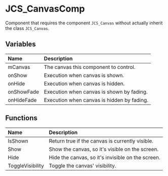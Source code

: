 # JCS_CanvasComp

Component that requires the component `JCS_Canvas` without actually inherit the class `JCS_Canvas`.

## Variables

| Name       | Description                                |
|:-----------|:-------------------------------------------|
| mCanvas    | The canvas this component to control.      |
| onShow     | Execution when canvas is shown.            |
| onHide     | Execution when canvas is hidden.           |
| onShowFade | Execution when canvas is shown by fading.  |
| onHideFade | Execution when canvas is hidden by fading. |

## Functions

| Name             | Description                                       |
|:-----------------|:--------------------------------------------------|
| IsShown          | Return true if the canvas is currently visible.   |
| Show             | Show the canvas, so it's visible on the screen.   |
| Hide             | Hide the canvas, so it's invisible on the screen. |
| ToggleVisibility | Toggle the canvas' visibility.                    |
